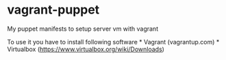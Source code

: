 vagrant-puppet
==============

My puppet manifests to setup server vm with vagrant

To use it you have to install following software
	* Vagrant (vagrantup.com)
	* Virtualbox (https://www.virtualbox.org/wiki/Downloads)
